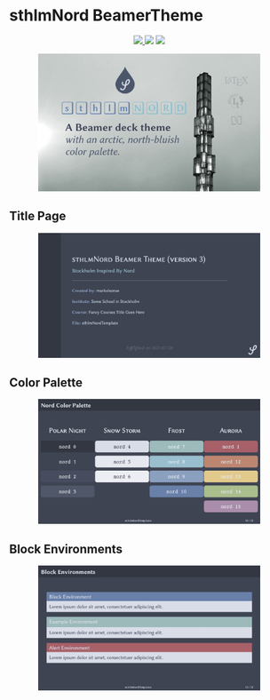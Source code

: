 # sthlmNord BeamerTheme

<p align="center">
<a href="https://github.com/mholson/sthlmNordBeamerTheme/raw/main/sthlmNordTemplate.pdf">
        <img src="https://img.shields.io/badge/Download-pdf-red.svg"/>
</a>
<img src="https://img.shields.io/badge/Compiler-XeLaTeX-blue.svg"/>
<img src="https://img.shields.io/badge/WIP-WorkInProgress-orange.svg"/>
</p>

<p align="center">
    <img src="assets/nordsegel.jpg" width="400" max-width="90%" alt="Background" />
</p>

## Title Page

<p align="center">
    <img src="assets/nordtitledark.jpg" width="400" max-width="90%" alt="Background" />
</p>

## Color Palette

<p align="center">
    <img src="assets/nordcolorsdark.jpg" width="400" max-width="90%" alt="Background" />
</p>


## Block Environments

<p align="center">
    <img src="assets/nordblocksdark.jpg" width="400" max-width="90%" alt="Background" />
</p>

